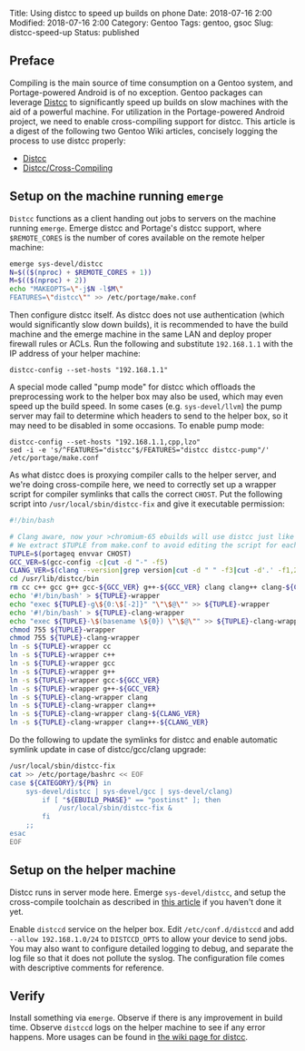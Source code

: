 Title: Using distcc to speed up builds on phone
Date: 2018-07-16 2:00
Modified: 2018-07-16 2:00
Category: Gentoo
Tags: gentoo, gsoc
Slug: distcc-speed-up
Status: published

## Preface

Compiling is the main source of time consumption on a Gentoo system, and Portage-powered Android is of no exception.  Gentoo packages can leverage [Distcc](https://wiki.gentoo.org/wiki/Distcc) to significantly speed up builds on slow machines with the aid of a powerful machine.  For utilization in the Portage-powered Android project, we need to enable cross-compiling support for distcc.  This article is a digest of the following two Gentoo Wiki articles, concisely logging the process to use distcc properly:

  * [Distcc](https://wiki.gentoo.org/wiki/Distcc)
  * [Distcc/Cross-Compiling](https://wiki.gentoo.org/wiki/Distcc/Cross-Compiling)

## Setup on the machine running `emerge`

`Distcc` functions as a client handing out jobs to servers on the machine running `emerge`.  Emerge distcc and Portage's distcc support, where `$REMOTE_CORES` is the number of cores available on the remote helper machine:

```bash
emerge sys-devel/distcc
N=$(($(nproc) + $REMOTE_CORES + 1))
M=$(($(nproc) + 2))
echo "MAKEOPTS=\"-j$N -l$M\"
FEATURES=\"distcc\"" >> /etc/portage/make.conf
```

Then configure distcc itself.  As distcc does not use authentication (which would significantly slow down builds), it is recommended to have the build machine and the emerge machine in the same LAN and deploy proper firewall rules or ACLs.  Run the following and substitute `192.168.1.1` with the IP address of your helper machine:

    distcc-config --set-hosts "192.168.1.1"

A special mode called "pump mode" for distcc which offloads the preprocessing work to the helper box may also be used, which may even speed up the build speed.  In some cases (e.g. `sys-devel/llvm`) the pump server may fail to determine which headers to send to the helper box, so it may need to be disabled in some occasions.  To enable pump mode:

    distcc-config --set-hosts "192.168.1.1,cpp,lzo"
    sed -i -e 's/^FEATURES="distcc"$/FEATURES="distcc distcc-pump"/' /etc/portage/make.conf

As what distcc does is proxying compiler calls to the helper server, and we're doing cross-compile here, we need to correctly set up a wrapper script for compiler symlinks that calls the correct `CHOST`.  Put the following script into `/usr/local/sbin/distcc-fix` and give it executable permission:

```bash
#!/bin/bash

# Clang aware, now your >chromium-65 ebuilds will use distcc just like before ;)
# We extract $TUPLE from make.conf to avoid editing the script for each architecture.
TUPLE=$(portageq envvar CHOST)
GCC_VER=$(gcc-config -c|cut -d "-" -f5)
CLANG_VER=$(clang --version|grep version|cut -d " " -f3|cut -d'.' -f1,2)
cd /usr/lib/distcc/bin
rm cc c++ gcc g++ gcc-${GCC_VER} g++-${GCC_VER} clang clang++ clang-${CLANG_VER} clang++-${CLANG_VER} ${TUPLE}-wrapper ${TUPLE}-clang-wrapper
echo '#!/bin/bash' > ${TUPLE}-wrapper
echo "exec ${TUPLE}-g\${0:\$[-2]}" "\"\$@\"" >> ${TUPLE}-wrapper
echo '#!/bin/bash' > ${TUPLE}-clang-wrapper
echo "exec ${TUPLE}-\$(basename \${0}) \"\$@\"" >> ${TUPLE}-clang-wrapper
chmod 755 ${TUPLE}-wrapper
chmod 755 ${TUPLE}-clang-wrapper
ln -s ${TUPLE}-wrapper cc
ln -s ${TUPLE}-wrapper c++
ln -s ${TUPLE}-wrapper gcc
ln -s ${TUPLE}-wrapper g++
ln -s ${TUPLE}-wrapper gcc-${GCC_VER}
ln -s ${TUPLE}-wrapper g++-${GCC_VER}
ln -s ${TUPLE}-clang-wrapper clang
ln -s ${TUPLE}-clang-wrapper clang++
ln -s ${TUPLE}-clang-wrapper clang-${CLANG_VER}
ln -s ${TUPLE}-clang-wrapper clang++-${CLANG_VER}
```

Do the following to update the symlinks for distcc and enable automatic symlink update in case of distcc/gcc/clang upgrade:

```bash
/usr/local/sbin/distcc-fix
cat >> /etc/portage/bashrc << EOF
case ${CATEGORY}/${PN} in
    sys-devel/distcc | sys-devel/gcc | sys-devel/clang)
        if [ "${EBUILD_PHASE}" == "postinst" ]; then
            /usr/local/sbin/distcc-fix &
        fi
    ;;
esac
EOF
```

## Setup on the helper machine

Distcc runs in server mode here.  Emerge `sys-devel/distcc`, and setup the cross-compile toolchain as described in [this article]({filename}/Android/building-lxc-ready-kernel.md) if you haven't done it yet.

Enable `distccd` service on the helper box.  Edit `/etc/conf.d/distccd` and add `--allow 192.168.1.0/24` to `DISTCCD_OPTS` to allow your device to send jobs.  You may also want to configure detailed logging to debug, and separate the log file so that it does not pollute the syslog.  The configuration file comes with descriptive comments for reference.

## Verify

Install something via `emerge`.  Observe if there is any improvement in build time.  Observe `distccd` logs on the helper machine to see if any error happens.  More usages can be found in [the wiki page for distcc](https://wiki.gentoo.org/wiki/Distcc#Usage).
